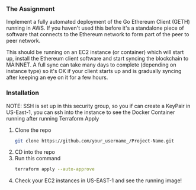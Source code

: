 ### The Assignment
Implement a fully automated deployment of the Go Ethereum Client (GETH) running in AWS. If you haven't used this before it's a standalone piece of software that connects to the Ethereum network to form part of the peer to peer network.

This should be running on an EC2 instance (or container) which will start up, install the Ethereum client software and start syncing the blockchain to MAINNET. A full sync can take many days to complete (depending on instance type) so it's OK if your client starts up and is gradually syncing after keeping an eye on it for a few hours.

### Installation
NOTE: SSH is set up in this security group, so you if can create a KeyPair in US-East-1, you can ssh into the instance to see the Docker Container running after running Terraform Apply

1. Clone the repo
   ```sh
   git clone https://github.com/your_username_/Project-Name.git
   ```
2. CD into the repo
3. Run this command
   ```sh
   terraform apply --auto-approve
   ```
4. Check your EC2 instances in US-EAST-1 and see the running image!
